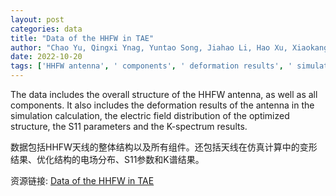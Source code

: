 ```yaml
---
layout: post
categories: data
title: "Data of the HHFW in TAE"
author: "Chao Yu, Qingxi Ynag, Yuntao Song, Jiahao Li, Hao Xu, Xiaokang Yang, Michl Binderbauer, Jon Schroeder, Yuanxu Song, Richard Goulding, Bart Van Compernolle, Troy Carter, Ning Li, Yongsheng Wang, Wei Song"
date: 2022-10-20
tags: ['HHFW antenna', ' components', ' deformation results', ' simulation calculation', ' electric field distribution', ' optimized structure', ' S11 parameters', ' K-spectrum results']
---
```


The data includes the overall structure of the HHFW antenna, as well as all components. It also includes the deformation results of the antenna in the simulation calculation, the electric field distribution of the optimized structure, the S11 parameters and the K-spectrum results.

数据包括HHFW天线的整体结构以及所有组件。还包括天线在仿真计算中的变形结果、优化结构的电场分布、S11参数和K谱结果。

资源链接: [Data of the HHFW in TAE](https://doi.org/10.57760/sciencedb.04347)
